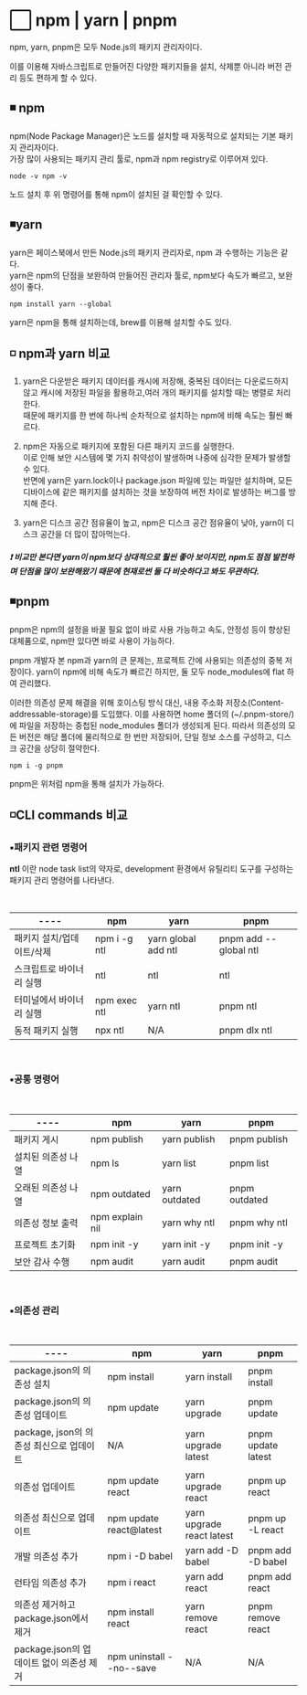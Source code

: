 ⬜️ npm | yarn | pnpm
================


npm, yarn, pnpm은 모두 Node.js의 패키지 관리자이다.

이를 이용해 자바스크립트로 만들어진 다양한 패키지들을 설치, 삭제뿐 아니라 버전 관리 등도 편하게 할 수 있다.

## ◾️ npm

npm(Node Package Manager)은 노드를 설치할 때 자동적으로 설치되는 기본 패키지 관리자이다.  
가장 많이 사용되는 패키지 관리 툴로, npm과 npm registry로 이루어져 있다.

`
node -v
npm -v
`

노드 설치 후 위 명령어를 통해 npm이 설치된 걸 확인할 수 있다.

## ◾️yarn

yarn은 페이스북에서 만든 Node.js의 패키지 관리자로, npm 과 수행하는 기능은 같다.  
yarn은 npm의 단점을 보완하여 만들어진 관리자 툴로, npm보다 속도가 빠르고, 보완성이 좋다.

`
npm install yarn --global
`

yarn은 npm을 통해 설치하는데, brew를 이용해 설치할 수도 있다.


## ◽️ npm과 yarn 비교

1. yarn은 다운받은 패키지 데이터를 캐시에 저장해, 중복된 데이터는 다운로드하지 않고 캐시에 저장된 파일을 활용하고,여러 개의 패키지를 설치할 때는 병렬로 처리한다.  
 때문에 패키지를 한 번에 하나씩 순차적으로 설치하는 npm에 비해 속도는 훨씬 빠르다.

2. npm은 자동으로 패키지에 포함된 다른 패키지 코드를 실행한다.  
 이로 인해 보안 시스템에 몇 가지 취약성이 발생하며 나중에 심각한 문제가 발생할 수 있다.  
 반면에 yarn은 yarn.lock이나 package.json 파일에 있는 파일만 설치하며, 모든 디바이스에 같은 패키지를 설치하는 것을 보장하여 버전 차이로 발생하는 버그를 방지해 준다.

3. yarn은 디스크 공간 점유율이 높고, npm은 디스크 공간 점유율이 낮아, yarn이 디스크 공간을 더 많이 잡아먹는다.

##### ❗️ 비교만 본다면 yarn이 npm보다 상대적으로 훨씬 좋아 보이지만, npm도 점점 발전하며 단점을 많이 보완해왔기 때문에 현재로썬 둘 다 비슷하다고 봐도 무관하다.


## ◾️pnpm

pnpm은 npm의 설정을 바꿀 필요 없이 바로 사용 가능하고 속도, 안정성 등이 향상된 대체품으로, npm만 있다면 바로 사용이 가능하다.

pnpm 개발자 본 npm과 yarn의 큰 문제는, 프로젝트 간에 사용되는 의존성의 중복 저장이다. yarn이 npm에 비해 속도가 빠르긴 하지만, 둘 모두 node_modules에 flat 하여 관리했다.

이러한 의존성 문제 해결을 위해 호이스팅 방식 대신, 내용 주소화 저장소(Content-addressable-storage)를 도입했다. 이를 사용하면 home 폴더의 (~/.pnpm-store/)에 파일을 저장하는 중첩된 node_modules 폴더가 생성되게 된다. 따라서 의존성의 모든 버전은 해당 폴더에 물리적으로 한 번만 저장되어, 단일 정보 소스를 구성하고, 디스크 공간을 상당히 절약한다.

`
npm i -g pnpm
`

pnpm은 위처럼 npm을 통해 설치가 가능하다.


## ◽️CLI commands 비교

### ▪️패키지 관련 명령어

**ntl** 이란 node task list의 약자로, development 환경에서 유틸리티 도구를 구성하는 패키지 관리 명령어를 나타낸다.

&nbsp;

|----|npm|yarn|pnpm|
|------|---|---|---|
|패키지 설치/업데이트/삭제|npm i -g ntl|yarn global add ntl|pnpm add --global ntl|
|스크립트로 바이너리 실행|ntl|ntl|ntl|
|터미널에서 바이너리 실행|npm exec ntl|yarn ntl|pnpm ntl|
|동적 패키지 실행|npx ntl|N/A|pnpm dlx ntl|

&nbsp;


### ▪️공통 명령어
&nbsp;

|----|npm|yarn|pnpm|
|---------|---|---|---|
|패키지 게시|npm publish|yarn publish|pnpm publish|
|설치된 의존성 나열|npm ls|yarn list|pnpm list|
|오래된 의존성 나열|npm outdated|yarn outdated|pnpm outdated|
|의존성 정보 출력|npm explain nil|yarn why ntl|pnpm why ntl|
|프로젝트 초기화|npm init -y|yarn init -y|pnpm init -y|
|보안 감사 수행|npm audit|yarn audit|pnpm audit|

&nbsp;

### ▪️의존성 관리
&nbsp;

|----|npm|yarn|pnpm
|---------|---|---|---|
|package.json의 의존성 설치|npm install|yarn install|pnpm install|
|package.json의 의존성 업데이트|npm update|yarn upgrade|pnpm update|
|package, json의 의존성 최신으로 업데이트|N/A|yarn upgrade latest|pnpm update latest|
|의존성 업데이트|npm update react|yarn upgrade react|pnpm up react|
|의존성 최신으로 업데이트|npm update react@latest|yarn upgrade react latest|pnpm up -L react|
|개발 의존성 추가|npm i -D babel|yarn add -D babel|pnpm add -D babel|
|런타임 의존성 추가|npm i react|yarn add react|pnpm add react|
|의존성 제거하고 package.json에서 제거|npm install react|yarn remove react|pnpm remove react|
|package.json의 업데이트 없이 의존성 제거|npm uninstall --no--save|N/A|N/A|
